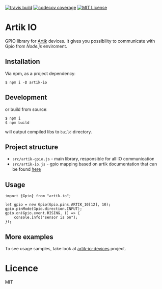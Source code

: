 [![travis build](https://img.shields.io/travis/bkoper/artik-io.svg?style=flat-square)](https://api.travis-ci.org/bkoper/artik-io.svg?branch=master)
[![codecov coverage](https://img.shields.io/codecov/c/github/bkoper/artik-io.svg?style=flat-square)](https://codecov.io/github/bkoper/artik-io)
[![MIT License](https://img.shields.io/github/license/bkoper/artik-io.svg?style=flat-square)](http://opensource.org/licenses/MIT)

# Artik IO

GPIO library for [Artik](https://www.artik.io/) devices.
It gives you possibility to communicate with Gpio from *Node.js* enviroment.

## Installation
Via npm, as a project dependency:
```
$ npm i -D artik-io
```

## Development
or build from source:
```
$ npm i
$ npm build
```
will output compiled libs to ```build``` directory.


## Project structure
- ```src/artik-gpio.js``` - main library, responsible for all IO communication
- ```src/artik-io.js``` - gpio mapping based on artik documentation that can be found [here](https://developer.artik.io/documentation/developer-guide/gpio-mapping.html)


## Usage

```
import {Gpio} from "artik-io";

let gpio = new Gpio(Gpio.pins.ARTIK_10[12], 10);
gpio.pinMode(Gpio.direction.INPUT);
gpio.on(Gpio.event.RISING, () => {
    console.info("sensor is on");
});
```

## More examples

To see usage samples, take look at [artik-io-devices](https://github.com/bkoper/artik-io-devices) project.

# Licence

MIT
 